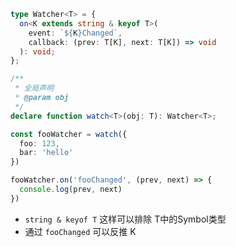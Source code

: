 ```ts
type Watcher<T> = {
  on<K extends string & keyof T>(
    event: `${K}Changed`,
    callback: (prev: T[K], next: T[K]) => void
  ): void;
};

/**
 * 全局声明
 * @param obj 
 */
declare function watch<T>(obj: T): Watcher<T>;

const fooWatcher = watch({
  foo: 123,
  bar: 'hello'
})

fooWatcher.on('fooChanged', (prev, next) => {
  console.log(prev, next)
})
```

- `string & keyof T` 这样可以排除 T中的Symbol类型
- 通过 `fooChanged` 可以反推 K